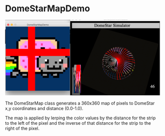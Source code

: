 # DomeStarMapDemo

![Screenshot](screenshot.png)

The DomeStarMap class generates a 360x360 map of pixels 
to DomeStar x,y coordinates and distance (0.0-1.0).

The map is applied by lerping the color values by
the distance for the strip to the left of the pixel
and the inverse of that distance for the strip to
the right of the pixel.

